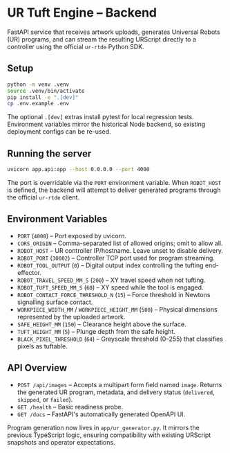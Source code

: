 # UR Tuft Engine – Backend

FastAPI service that receives artwork uploads, generates Universal Robots (UR) programs, and can stream the resulting URScript directly to a controller using the official `ur-rtde` Python SDK.

## Setup

```bash
python -m venv .venv
source .venv/bin/activate
pip install -e ".[dev]"
cp .env.example .env
```

The optional `.[dev]` extras install pytest for local regression tests. Environment variables mirror the historical Node backend, so existing deployment configs can be re-used.

## Running the server

```bash
uvicorn app.api:app --host 0.0.0.0 --port 4000
```

The port is overridable via the `PORT` environment variable. When `ROBOT_HOST` is defined, the backend will attempt to deliver generated programs through the official `ur-rtde` client.

## Environment Variables

- `PORT` (`4000`) – Port exposed by uvicorn.
- `CORS_ORIGIN` – Comma-separated list of allowed origins; omit to allow all.
- `ROBOT_HOST` – UR controller IP/hostname. Leave unset to disable delivery.
- `ROBOT_PORT` (`30002`) – Controller TCP port used for program streaming.
- `ROBOT_TOOL_OUTPUT` (`0`) – Digital output index controlling the tufting end-effector.
- `ROBOT_TRAVEL_SPEED_MM_S` (`200`) – XY travel speed when not tufting.
- `ROBOT_TUFT_SPEED_MM_S` (`60`) – XY speed while the tool is engaged.
- `ROBOT_CONTACT_FORCE_THRESHOLD_N` (`15`) – Force threshold in Newtons signalling surface contact.
- `WORKPIECE_WIDTH_MM` / `WORKPIECE_HEIGHT_MM` (`500`) – Physical dimensions represented by the uploaded artwork.
- `SAFE_HEIGHT_MM` (`150`) – Clearance height above the surface.
- `TUFT_HEIGHT_MM` (`5`) – Plunge depth from the safe height.
- `BLACK_PIXEL_THRESHOLD` (`64`) – Greyscale threshold (0–255) that classifies pixels as tuftable.

## API Overview

- `POST /api/images` – Accepts a multipart form field named `image`. Returns the generated UR program, metadata, and delivery status (`delivered`, `skipped`, or `failed`).
- `GET /health` – Basic readiness probe.
- `GET /docs` – FastAPI's automatically generated OpenAPI UI.

Program generation now lives in `app/ur_generator.py`. It mirrors the previous TypeScript logic, ensuring compatibility with existing URScript snapshots and operator expectations.
